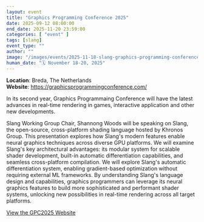 ```yaml
---
layout: event
title: "Graphics Programming Conference 2025"
date: 2025-09-12 08:00:00
end_date: 2025-11-20 23:59:00
categories: [ "event" ]
tags: [slang]
event_type: ""
author: ""
image: "/images/events/2025-11-18-slang-graphics-programming-conference-2025.webp"
human_date: "🗓️ November 18-20, 2025"
---
```


**Location**: Breda, The Netherlands  
**Website**: <a href="https://graphicsprogrammingconference.com/" target="_blank">https://graphicsprogrammingconference.com/</a>


In its second year, Graphics Programmaing Conference will have the latest advances in real-time rendering in games, interactive application and other new developments.

Slang Working Group Chair, Shannong Woods will be speaking on Slang, the open-source, cross-platform shading language hosted by Khronos Group. This presentation explores how Slang's modern features enable neural graphics techniques across diverse GPU platforms. We will examine Slang's key architectural advantages: its modular system for scalable shader development, built-in automatic differentiation capabilities, and seamless cross-platform compilation. We will explore Slang's automatic differentiation system, enabling gradient-based optimization without requiring external ML frameworks. By understanding Slang's language design and capabilities, graphics programmers can leverage its neural graphics features to build more sophisticated and performant shader systems, unlocking new possibilities in real-time rendering across all target platforms.

<a class="btn btn-primary" href="https://graphicsprogrammingconference.com/" target="_blank">View the GPC2025 Website</a>